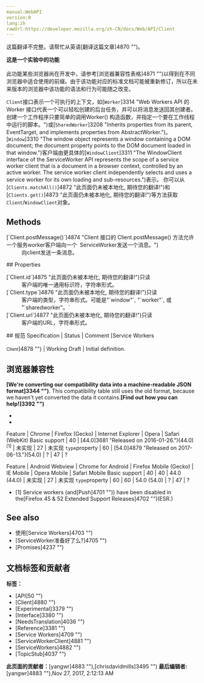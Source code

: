 ```yaml
---
manual:WebAPI
version:0
lang:zh
rawUrl:https://developer.mozilla.org/zh-CN/docs/Web/API/Client
---
```




这篇翻译不完整。请帮忙从英语[翻译这篇文章]4870 "")。






**这是一个实验中的功能**<br></br>此功能某些浏览器尚在开发中，请参考[浏览器兼容性表格]4871 "")以得到在不同浏览器中适合使用的前缀。由于该功能对应的标准文档可能被重新修订，所以在未来版本的浏览器中该功能的语法和行为可能随之改变。




`Client`接口表示一个可执行的上下文，如[`Worker`]3314 "Web Workers API 的 Worker 接口代表一个可以轻松创建的后台任务，并可以将消息发送回其创建者。创建一个工作程序只要简单的调用Worker() 构造函数，并指定一个要在工作线程中运行的脚本。")或[`SharedWorker`]3208 "Inherits properties from its parent, EventTarget, and implements properties from AbstractWorker.")。[`Window`]3310 "The window object represents a window containing a DOM document; the document property points to the DOM document loaded in that window.")客户端由更具体的[`WindowClient`]3311 "The WindowClient interface of the ServiceWorker API represents the scope of a service worker client that is a document in a browser context, controlled by an active worker. The service worker client independently selects and uses a service worker for its own loading and sub-resources.")表示。 你可以从[`Clients.matchAll()`]4872 "此页面仍未被本地化, 期待您的翻译!")和[`Clients.get()`]4873 "此页面仍未被本地化, 期待您的翻译!")等方法获取`Client`/`WindowClient`对象。


## Methods<a name="Methods"></a>
<dl><dt>[`Client.postMessage()`]4874 "Client 接口的 Client.postMessage() 方法允许一个服务worker客户端向一个  ServiceWorker发送一个消息。")</dt><dd>向client发送一条消息。</dd></dl>
## Properties<a name="Properties"></a>
<dl><dt>[`Client.id`]4875 "此页面仍未被本地化, 期待您的翻译!")只读</dt><dd>客户端的唯一通用标识符，字符串形式。</dd><dt>[`Client.type`]4876 "此页面仍未被本地化, 期待您的翻译!")只读</dt><dd>客户端的类型，字符串形式。可能是&quot;`window"`, &quot;`worker"`, 或 &quot;`sharedworker"。`</dd><dt>[`Client.url`]4877 "此页面仍未被本地化, 期待您的翻译!")只读</dt><dd>客户端的URL，字符串形式。</dd></dl>
## 规范<a name="规范"></a>
Specification | Status | Comment 
[Service Workers<br></br><small>Client</small>]4878 "") | Working Draft | Initial definition. 


## 浏览器兼容性<a name="浏览器兼容性"></a>


**[We&#39;re converting our compatibility data into a machine-readable JSON format]3344 "")**. This compatibility table still uses the old format, because we haven&#39;t yet converted the data it contains.**[Find out how you can help!]3392 "")**


* 
* 

Feature | Chrome | Firefox (Gecko) | Internet Explorer | Opera | Safari (WebKit) 
Basic support | 40 | [44.0]3681 "Released on 2016-01-26.")(44.0)<sup>[1]</sup> | 未实现 | 27 | 未实现 
`type`property | 60 | [54.0]4879 "Released on 2017-06-13.")(54.0) | ? | 47 | ? 

Feature | Android Webview | Chrome for Android | Firefox Mobile (Gecko) | IE Mobile | Opera Mobile | Safari Mobile 
Basic support | 40 | 40 | 44.0 (44.0) | 未实现 | 27 | 未实现 
`type`property | 60 | 60 | 54.0 (54.0) | ? | 47 | ? 


* [1] Service workers (and[Push]4701 "")) have been disabled in the[Firefox 45 &amp; 52 Extended Support Releases]4702 "")(ESR.)

## See also<a name="See_also"></a>

* 使用[Service Workers]4703 "")
* [ServiceWorker准备好了么?]4705 "")
* [Promises]4237 "")



## 文档标签和贡献者
**标签：**
* [API]50 "")
* [Client]4880 "")
* [Experimental]3379 "")
* [Interface]3380 "")
* [NeedsTranslation]4036 "")
* [Reference]3381 "")
* [Service Workers]4709 "")
* [ServiceWorkerClient]4881 "")
* [ServiceWorkers]4882 "")
* [TopicStub]4037 "")

**此页面的贡献者：**[yangwr]4883 ""),[chrisdavidmills]3495 "")
**最后编辑者:**[yangwr]4883 ""),<time>Nov 27, 2017, 2:12:13 AM</time>



